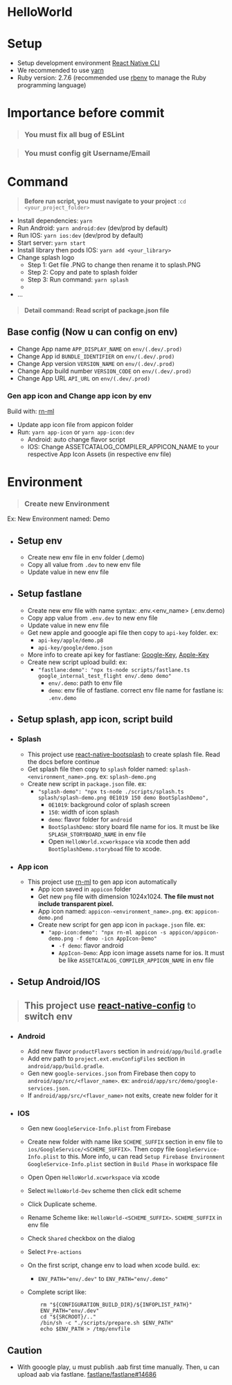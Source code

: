 # HelloWorld

# Setup

- Setup development environment [React Native CLI](https://reactnative.dev/docs/environment-setup)
- We recommended to use [yarn](https://classic.yarnpkg.com/en/docs/install/#mac-stable)
- Ruby version: 2.7.6 (recommended use [rbenv](https://github.com/rbenv/rbenv) to manage the Ruby programming language)

# Importance before commit

>### <strong>You must fix all bug of ESLint </strong>

>### <strong>You must config git Username/Email</strong>

# Command

> <strong>Before run script, you must navigate to your project</strong> :``` cd <your_project_folder> ```

- Install dependencies: ``` yarn ```
- Run Android: ``` yarn android:dev ``` (dev/prod by default)
- Run IOS: ``` yarn ios:dev ``` (dev/prod by default)
- Start server: ``` yarn start ```
- Install library then pods IOS: ``` yarn add <your_library> ```
- Change splash logo
  - Step 1: Get file .PNG to change then rename it to splash.PNG
  - Step 2: Copy and pate to splash folder
  - Step 3: Run command: ``` yarn splash ```
  -
- ...

> #### Detail command: Read script of package.json file

## Base config (Now u can config on env)

- Change App name ``` APP_DISPLAY_NAME ``` on ``` env/(.dev/.prod) ```
- Change App id ``` BUNDLE_IDENTIFIER ``` on ``` env/(.dev/.prod) ```
- Change App version ``` VERSION_NAME ``` on ``` env/(.dev/.prod) ```
- Change App build number ``` VERSION_CODE ``` on ``` env/(.dev/.prod) ```
- Change App URL ``` API_URL ``` on ``` env/(.dev/.prod) ```

### Gen app icon and Change app icon by env

Build with: [rn-ml](https://github.com/MasonLe2497/cli-tools)

- Update app icon file from appicon folder
- Run: ``` yarn app-icon ``` or ``` yarn app-icon:dev ```
  - Android: auto change flavor script
  - IOS: Change ASSETCATALOG_COMPILER_APPICON_NAME to your respective App Icon Assets (in respective env file)

# Environment

>### Create new Environment

Ex: New Environment named: Demo

- ## Setup env

  - Create new env file in env folder (.demo)
  - Copy all value from `.dev` to new env file
  - Update value in new env file

- ## Setup fastlane

  - Create new env file with name syntax: .env.<env_name> (.env.demo)
  - Copy app value from `.env.dev` to new env file
  - Update value in new env file
  - Get new apple and gooogle api file then copy to `api-key` folder. ex:
    - `api-key/apple/demo.p8`
    - `api-key/google/demo.json`
  - More info to create api key for fastlane: [Google-Key](https://docs.fastlane.tools/actions/upload_to_play_store/), [Apple-Key](https://docs.fastlane.tools/app-store-connect-api/)
  - Create new script upload build: ex:
    - `"fastlane:demo": "npx ts-node scripts/fastlane.ts google_internal_test_flight env/.demo demo"`
      - `env/.demo`: path to env file
      - `demo`: env file of fastlane. correct env file name for fastlane is: `.env.demo`

- ## Setup splash, app icon, script build

- ### Splash

  - This project use [react-native-bootsplash](https://github.com/zoontek/react-native-bootsplash) to create splash file. Read the docs before continue
  - Get splash file then copy to `splash` folder named: `splash-<environment_name>.png`. ex: `splash-demo.png`
  - Create new script in `package.json` file. ex:
    - `"splash-demo": "npx ts-node ./scripts/splash.ts splash/splash-demo.png 0E1019 150 demo BootSplashDemo",`
      - `0E1019`: background color of splash screen
      - `150`: width of icon splash
      - `demo`: flavor folder for `android`
      - `BootSplashDemo`: story board file name for ios. It must be like `SPLASH_STORYBOARD_NAME` in env file
      - Open `HelloWorld.xcworkspace` via xcode then add `BootSplashDemo.storyboad` file to xcode.

- ### App icon

  - This project use [rn-ml](https://github.com/MasonLe2497/cli-tools) to gen app icon automatically
    - App icon saved in `appicon` folder
    - Get new `png` file with dimension 1024x1024. <b>The file must not include transparent pixel.</b>
    - App icon named: `appicon-<environment_name>.png`. ex: `appicon-demo.pnd`
    - Create new script for gen app icon in `package.json` file. ex:
      - `"app-icon:demo": "npx rn-ml appicon -s appicon/appicon-demo.png -f demo -icn AppIcon-Demo"`
        - `-f demo`: flavor android
        - `AppIcon-Demo`: App icon image assets name for ios. It must be like `ASSETCATALOG_COMPILER_APPICON_NAME` in env file

- ## Setup Android/IOS

>## This project use [react-native-config](https://github.com/luggit/react-native-config) to switch env

- ### Android

  - Add new flavor `productFlavors` section in `android/app/build.gradle`
  - Add env path to `project.ext.envConfigFiles` section in `android/app/build.gradle`.
  - Gen new `google-services.json` from Firebase then copy to `android/app/src/<flavor_name>`. ex: `android/app/src/demo/google-services.json`.
  - If `android/app/src/<flavor_name>` not exits, create new folder for it

- ### IOS

  - Gen new `GoogleService-Info.plist` from Firebase
  - Create new folder with name like `SCHEME_SUFFIX` section in env file to `ios/GoogleService/<SCHEME_SUFFIX>`. Then copy file `GoogleService-Info.plist` to this. More info, u can read `Setup Firebase Environment GoogleService-Info.plist` section in `Build Phase` in workspace file
  - Open Open `HelloWorld.xcworkspace` via xcode
  - Select `HelloWorld-Dev` scheme then click edit scheme
  - Click Duplicate scheme.
  - Rename Scheme like: `HelloWorld-<SCHEME_SUFFIX>`. `SCHEME_SUFFIX` in env file
  - Check `Shared` checkbox on the dialog
  - Select `Pre-actions`
  - On the first script, change env to load when xcode build. ex:
    - `ENV_PATH="env/.dev"` to `ENV_PATH="env/.demo"`
  - Complete script like:

    ```
        rm "${CONFIGURATION_BUILD_DIR}/${INFOPLIST_PATH}"
        ENV_PATH="env/.dev"
        cd "${SRCROOT}/.."
        /bin/sh -c "./scripts/prepare.sh $ENV_PATH"
        echo $ENV_PATH > /tmp/envfile
      ```

## Caution

- With gooogle play, u must publish .aab first time manually. Then, u can upload aab via fastlane. [fastlane/fastlane#14686](https://github.com/fastlane/fastlane/issues/14686)
